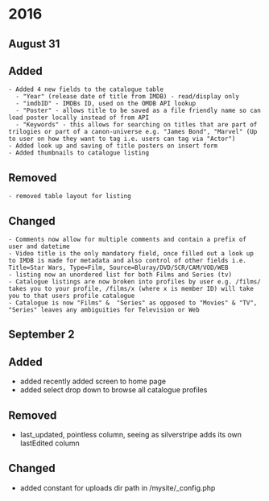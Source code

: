 # 2016 #
 ## August 31 ##
  ## Added ##
	- Added 4 new fields to the catalogue table
	  - "Year" (release date of title from IMDB) - read/display only
	  - "imdbID" - IMDBs ID, used on the OMDB API lookup
	  - "Poster" - allows title to be saved as a file friendly name so can load poster locally instead of from API
	  - "Keywords" - this allows for searching on titles that are part of trilogies or part of a canon-universe e.g. "James Bond", "Marvel" (Up to user on how they want to tag i.e. users can tag via "Actor")
    - Added look up and saving of title posters on insert form
    - Added thumbnails to catalogue listing
  ## Removed ##
	- removed table layout for listing
  ## Changed ##
	- Comments now allow for multiple comments and contain a prefix of user and datetime
	- Video title is the only mandatory field, once filled out a look up to IMDB is made for metadata and also control of other fields i.e. Title=Star Wars, Type=Film, Source=Bluray/DVD/SCR/CAM/VOD/WEB	
	- listing now an unordered list for both Films and Series (tv)
	- Catalogue listings are now broken into profiles by user e.g. /films/ takes you to your profile, /films/x (where x is member ID) will take you to that users profile catalogue
	- Catalogue is now "Films" &  "Series" as opposed to "Movies" & "TV", "Series" leaves any ambiguities for Television or Web
	
## September 2 ##
## Added ##
   - added recently added screen to home page
   - added select drop down to browse all catalogue profiles
## Removed ##
   - last_updated, pointless column, seeing as  silverstripe adds its own lastEdited column
## Changed ##
   - added constant for uploads dir path in /mysite/_config.php
